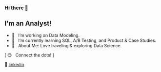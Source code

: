 ### Hi there 👋

## I'm an Analyst!

- 🔭  &nbsp; I’m working on Data Modeling.
- 🌱  &nbsp; I’m currently learning SQL, A/B Testing, and Product & Case Studies.
- 💜  &nbsp; About Me: Love traveling & exploring Data Science. 

[&nbsp;😊 &nbsp; Connect the dots!&nbsp;]

👔 [linkedin][linkedin]

[linkedin]: https://www.linkedin.com/in/xinyue-liu-237641169/
